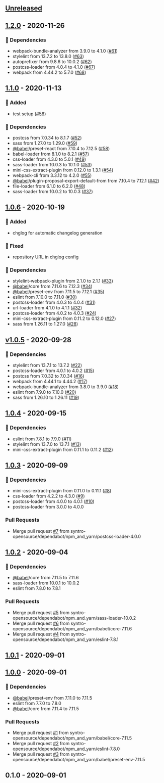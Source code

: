 <a name="unreleased"></a>
## [Unreleased]


<a name="1.2.0"></a>
## [1.2.0] - 2020-11-26
### 🧬 Dependencies
- webpack-bundle-analyzer from 3.9.0 to 4.1.0 ([#61](https://github.com/syntro-opensource/webpack-config/issues/61))
- stylelint from 13.7.2 to 13.8.0 ([#63](https://github.com/syntro-opensource/webpack-config/issues/63))
- autoprefixer from 9.8.6 to 10.0.2 ([#62](https://github.com/syntro-opensource/webpack-config/issues/62))
- postcss-loader from 4.0.4 to 4.1.0 ([#67](https://github.com/syntro-opensource/webpack-config/issues/67))
- webpack from 4.44.2 to 5.7.0 ([#68](https://github.com/syntro-opensource/webpack-config/issues/68))


<a name="1.1.0"></a>
## [1.1.0] - 2020-11-13
### 🍰 Added
- test setup ([#56](https://github.com/syntro-opensource/webpack-config/issues/56))

### 🧬 Dependencies
- postcss from 7.0.34 to 8.1.7 ([#52](https://github.com/syntro-opensource/webpack-config/issues/52))
- sass from 1.27.0 to 1.29.0 ([#59](https://github.com/syntro-opensource/webpack-config/issues/59))
- [@babel](https://github.com/babel)/preset-react from 7.10.4 to 7.12.5 ([#58](https://github.com/syntro-opensource/webpack-config/issues/58))
- babel-loader from 8.1.0 to 8.2.1 ([#57](https://github.com/syntro-opensource/webpack-config/issues/57))
- css-loader from 4.3.0 to 5.0.1 ([#49](https://github.com/syntro-opensource/webpack-config/issues/49))
- sass-loader from 10.0.3 to 10.1.0 ([#53](https://github.com/syntro-opensource/webpack-config/issues/53))
- mini-css-extract-plugin from 0.12.0 to 1.3.1 ([#54](https://github.com/syntro-opensource/webpack-config/issues/54))
- webpack-cli from 3.3.12 to 4.2.0 ([#55](https://github.com/syntro-opensource/webpack-config/issues/55))
- [@babel](https://github.com/babel)/plugin-proposal-export-default-from from 7.10.4 to 7.12.1 ([#42](https://github.com/syntro-opensource/webpack-config/issues/42))
- file-loader from 6.1.0 to 6.2.0 ([#48](https://github.com/syntro-opensource/webpack-config/issues/48))
- sass-loader from 10.0.2 to 10.0.3 ([#37](https://github.com/syntro-opensource/webpack-config/issues/37))


<a name="1.0.6"></a>
## [1.0.6] - 2020-10-19
### 🍰 Added
- chglog for automatic changelog generation

### 🐞 Fixed
- repository URL in chglog config

### 🧬 Dependencies
- stylelint-webpack-plugin from 2.1.0 to 2.1.1 ([#33](https://github.com/syntro-opensource/webpack-config/issues/33))
- [@babel](https://github.com/babel)/core from 7.11.6 to 7.12.3 ([#34](https://github.com/syntro-opensource/webpack-config/issues/34))
- [@babel](https://github.com/babel)/preset-env from 7.11.5 to 7.12.1 ([#35](https://github.com/syntro-opensource/webpack-config/issues/35))
- eslint from 7.10.0 to 7.11.0 ([#30](https://github.com/syntro-opensource/webpack-config/issues/30))
- postcss-loader from 4.0.3 to 4.0.4 ([#31](https://github.com/syntro-opensource/webpack-config/issues/31))
- url-loader from 4.1.0 to 4.1.1 ([#32](https://github.com/syntro-opensource/webpack-config/issues/32))
- postcss-loader from 4.0.2 to 4.0.3 ([#24](https://github.com/syntro-opensource/webpack-config/issues/24))
- mini-css-extract-plugin from 0.11.2 to 0.12.0 ([#27](https://github.com/syntro-opensource/webpack-config/issues/27))
- sass from 1.26.11 to 1.27.0 ([#28](https://github.com/syntro-opensource/webpack-config/issues/28))


<a name="v1.0.5"></a>
## [v1.0.5] - 2020-09-28
### 🧬 Dependencies
- stylelint from 13.7.1 to 13.7.2 ([#22](https://github.com/syntro-opensource/webpack-config/issues/22))
- postcss-loader from 4.0.1 to 4.0.2 ([#15](https://github.com/syntro-opensource/webpack-config/issues/15))
- postcss from 7.0.32 to 7.0.34 ([#16](https://github.com/syntro-opensource/webpack-config/issues/16))
- webpack from 4.44.1 to 4.44.2 ([#17](https://github.com/syntro-opensource/webpack-config/issues/17))
- webpack-bundle-analyzer from 3.8.0 to 3.9.0 ([#18](https://github.com/syntro-opensource/webpack-config/issues/18))
- eslint from 7.9.0 to 7.10.0 ([#20](https://github.com/syntro-opensource/webpack-config/issues/20))
- sass from 1.26.10 to 1.26.11 ([#19](https://github.com/syntro-opensource/webpack-config/issues/19))


<a name="1.0.4"></a>
## [1.0.4] - 2020-09-15
### 🧬 Dependencies
- eslint from 7.8.1 to 7.9.0 ([#11](https://github.com/syntro-opensource/webpack-config/issues/11))
- stylelint from 13.7.0 to 13.7.1 ([#13](https://github.com/syntro-opensource/webpack-config/issues/13))
- mini-css-extract-plugin from 0.11.1 to 0.11.2 ([#12](https://github.com/syntro-opensource/webpack-config/issues/12))


<a name="1.0.3"></a>
## [1.0.3] - 2020-09-09
### 🧬 Dependencies
- mini-css-extract-plugin from 0.11.0 to 0.11.1 ([#8](https://github.com/syntro-opensource/webpack-config/issues/8))
- css-loader from 4.2.2 to 4.3.0 ([#9](https://github.com/syntro-opensource/webpack-config/issues/9))
- postcss-loader from 4.0.0 to 4.0.1 ([#10](https://github.com/syntro-opensource/webpack-config/issues/10))
- postcss-loader from 3.0.0 to 4.0.0

### Pull Requests
- Merge pull request [#7](https://github.com/syntro-opensource/webpack-config/issues/7) from syntro-opensource/dependabot/npm_and_yarn/postcss-loader-4.0.0


<a name="1.0.2"></a>
## [1.0.2] - 2020-09-04
### 🧬 Dependencies
- [@babel](https://github.com/babel)/core from 7.11.5 to 7.11.6
- sass-loader from 10.0.1 to 10.0.2
- eslint from 7.8.0 to 7.8.1

### Pull Requests
- Merge pull request [#5](https://github.com/syntro-opensource/webpack-config/issues/5) from syntro-opensource/dependabot/npm_and_yarn/sass-loader-10.0.2
- Merge pull request [#6](https://github.com/syntro-opensource/webpack-config/issues/6) from syntro-opensource/dependabot/npm_and_yarn/babel/core-7.11.6
- Merge pull request [#4](https://github.com/syntro-opensource/webpack-config/issues/4) from syntro-opensource/dependabot/npm_and_yarn/eslint-7.8.1


<a name="1.0.1"></a>
## [1.0.1] - 2020-09-01

<a name="1.0.0"></a>
## [1.0.0] - 2020-09-01
### 🧬 Dependencies
- [@babel](https://github.com/babel)/preset-env from 7.11.0 to 7.11.5
- eslint from 7.7.0 to 7.8.0
- [@babel](https://github.com/babel)/core from 7.11.4 to 7.11.5

### Pull Requests
- Merge pull request [#1](https://github.com/syntro-opensource/webpack-config/issues/1) from syntro-opensource/dependabot/npm_and_yarn/babel/core-7.11.5
- Merge pull request [#2](https://github.com/syntro-opensource/webpack-config/issues/2) from syntro-opensource/dependabot/npm_and_yarn/eslint-7.8.0
- Merge pull request [#3](https://github.com/syntro-opensource/webpack-config/issues/3) from syntro-opensource/dependabot/npm_and_yarn/babel/preset-env-7.11.5


<a name="0.1.0"></a>
## 0.1.0 - 2020-09-01

[Unreleased]: https://github.com/syntro-opensource/webpack-config/compare/1.2.0...HEAD
[1.2.0]: https://github.com/syntro-opensource/webpack-config/compare/1.1.0...1.2.0
[1.1.0]: https://github.com/syntro-opensource/webpack-config/compare/1.0.6...1.1.0
[1.0.6]: https://github.com/syntro-opensource/webpack-config/compare/v1.0.5...1.0.6
[v1.0.5]: https://github.com/syntro-opensource/webpack-config/compare/1.0.4...v1.0.5
[1.0.4]: https://github.com/syntro-opensource/webpack-config/compare/1.0.3...1.0.4
[1.0.3]: https://github.com/syntro-opensource/webpack-config/compare/1.0.2...1.0.3
[1.0.2]: https://github.com/syntro-opensource/webpack-config/compare/1.0.1...1.0.2
[1.0.1]: https://github.com/syntro-opensource/webpack-config/compare/1.0.0...1.0.1
[1.0.0]: https://github.com/syntro-opensource/webpack-config/compare/0.1.0...1.0.0
